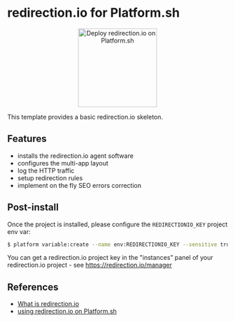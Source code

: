 # redirection.io for Platform.sh

<p align="center">
<a href="https://console.platform.sh/projects/create-project?template=https://raw.githubusercontent.com/xavierlacot/templates-external/master/templates/redirection-io.template.yaml&utm_content=redirection-io&utm_source=github&utm_medium=button&utm_campaign=deploy_on_platform">
    <img src="https://platform.sh/images/deploy/lg-blue.svg" alt="Deploy redirection.io on Platform.sh" width="180px" />
</a>
</p>

This template provides a basic redirection.io skeleton.

## Features

 * installs the redirection.io agent software
 * configures the multi-app layout
 * log the HTTP traffic
 * setup redirection rules
 * implement on the fly SEO errors correction

## Post-install

Once the project is installed, please configure the `REDIRECTIONIO_KEY` project env var:

```bash
$ platform variable:create --name env:REDIRECTIONIO_KEY --sensitive true --value "set your key here"
```

You can get a redirection.io project key in the "instances" panel of your redirection.io project - see https://redirection.io/manager

## References

 * [What is redirection.io](https://redirection.io/documentation/user-documentation/what-is-redirection-io)
 * [using redirection.io on Platform.sh](https://redirection.io/documentation/knowledge-base/using-redirection-io-on-platform-sh-or-symfony-cloud)
